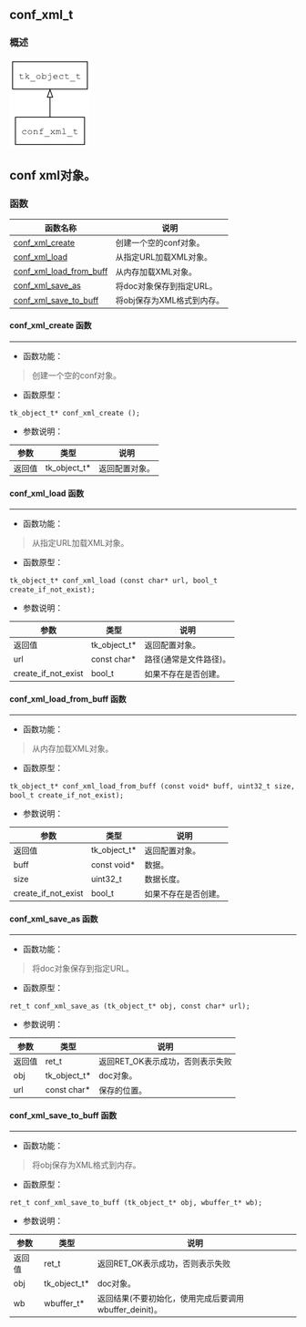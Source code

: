 ## conf\_xml\_t
### 概述
![image](images/conf_xml_t_0.png)

conf xml对象。
----------------------------------
### 函数
<p id="conf_xml_t_methods">

| 函数名称 | 说明 | 
| -------- | ------------ | 
| <a href="#conf_xml_t_conf_xml_create">conf\_xml\_create</a> | 创建一个空的conf对象。 |
| <a href="#conf_xml_t_conf_xml_load">conf\_xml\_load</a> | 从指定URL加载XML对象。 |
| <a href="#conf_xml_t_conf_xml_load_from_buff">conf\_xml\_load\_from\_buff</a> | 从内存加载XML对象。 |
| <a href="#conf_xml_t_conf_xml_save_as">conf\_xml\_save\_as</a> | 将doc对象保存到指定URL。 |
| <a href="#conf_xml_t_conf_xml_save_to_buff">conf\_xml\_save\_to\_buff</a> | 将obj保存为XML格式到内存。 |
#### conf\_xml\_create 函数
-----------------------

* 函数功能：

> <p id="conf_xml_t_conf_xml_create">创建一个空的conf对象。

* 函数原型：

```
tk_object_t* conf_xml_create ();
```

* 参数说明：

| 参数 | 类型 | 说明 |
| -------- | ----- | --------- |
| 返回值 | tk\_object\_t* | 返回配置对象。 |
#### conf\_xml\_load 函数
-----------------------

* 函数功能：

> <p id="conf_xml_t_conf_xml_load">从指定URL加载XML对象。

* 函数原型：

```
tk_object_t* conf_xml_load (const char* url, bool_t create_if_not_exist);
```

* 参数说明：

| 参数 | 类型 | 说明 |
| -------- | ----- | --------- |
| 返回值 | tk\_object\_t* | 返回配置对象。 |
| url | const char* | 路径(通常是文件路径)。 |
| create\_if\_not\_exist | bool\_t | 如果不存在是否创建。 |
#### conf\_xml\_load\_from\_buff 函数
-----------------------

* 函数功能：

> <p id="conf_xml_t_conf_xml_load_from_buff">从内存加载XML对象。

* 函数原型：

```
tk_object_t* conf_xml_load_from_buff (const void* buff, uint32_t size, bool_t create_if_not_exist);
```

* 参数说明：

| 参数 | 类型 | 说明 |
| -------- | ----- | --------- |
| 返回值 | tk\_object\_t* | 返回配置对象。 |
| buff | const void* | 数据。 |
| size | uint32\_t | 数据长度。 |
| create\_if\_not\_exist | bool\_t | 如果不存在是否创建。 |
#### conf\_xml\_save\_as 函数
-----------------------

* 函数功能：

> <p id="conf_xml_t_conf_xml_save_as">将doc对象保存到指定URL。

* 函数原型：

```
ret_t conf_xml_save_as (tk_object_t* obj, const char* url);
```

* 参数说明：

| 参数 | 类型 | 说明 |
| -------- | ----- | --------- |
| 返回值 | ret\_t | 返回RET\_OK表示成功，否则表示失败 |
| obj | tk\_object\_t* | doc对象。 |
| url | const char* | 保存的位置。 |
#### conf\_xml\_save\_to\_buff 函数
-----------------------

* 函数功能：

> <p id="conf_xml_t_conf_xml_save_to_buff">将obj保存为XML格式到内存。

* 函数原型：

```
ret_t conf_xml_save_to_buff (tk_object_t* obj, wbuffer_t* wb);
```

* 参数说明：

| 参数 | 类型 | 说明 |
| -------- | ----- | --------- |
| 返回值 | ret\_t | 返回RET\_OK表示成功，否则表示失败 |
| obj | tk\_object\_t* | doc对象。 |
| wb | wbuffer\_t* | 返回结果(不要初始化，使用完成后要调用wbuffer\_deinit)。 |
